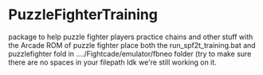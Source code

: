 # PuzzleFighterTraining
package to help puzzle fighter players practice chains and other stuff with the Arcade ROM of puzzle fighter
place both the run_spf2t_training.bat and puzzlefighter fold in ..../Fightcade/emulator/fbneo folder (try to make sure there are no spaces in your filepath
Idk we're still working on it. 

